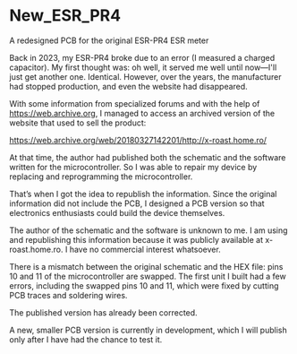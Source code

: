 # New_ESR_PR4
A redesigned PCB for the original ESR-PR4 ESR meter

Back in 2023, my ESR-PR4 broke due to an error (I measured a charged capacitor). My first thought was: oh well, it served me well until now—I'll just get another one. Identical.
However, over the years, the manufacturer had stopped production, and even the website had disappeared.

With some information from specialized forums and with the help of https://web.archive.org, I managed to access an archived version of the website that used to sell the product:

https://web.archive.org/web/20180327142201/http://x-roast.home.ro/

At that time, the author had published both the schematic and the software written for the microcontroller. So I was able to repair my device by replacing and reprogramming the microcontroller.

That’s when I got the idea to republish the information. Since the original information did not include the PCB, I designed a PCB version so that electronics enthusiasts could build the device themselves.

The author of the schematic and the software is unknown to me. I am using and republishing this information because it was publicly available at x-roast.home.ro. I have no commercial interest whatsoever.

There is a mismatch between the original schematic and the HEX file: pins 10 and 11 of the microcontroller are swapped.
The first unit I built had a few errors, including the swapped pins 10 and 11, which were fixed by cutting PCB traces and soldering wires.

The published version has already been corrected.

A new, smaller PCB version is currently in development, which I will publish only after I have had the chance to test it.
